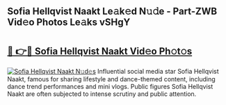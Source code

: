 ## Sofia Hellqvist Naakt Le𝚊k𝚎d N𝚞𝚍e - Part-ZWB Vid𝚎o Photos Le𝚊ks vSHgY

# <h2><a href="http://fb9t2i8.evod.top/?m=Sofia+Hellqvist+Naakt">🔗 👉🔴 Sofia Hellqvist Naakt Vid𝚎o Ph𝚘t𝚘s</a></h2>

[![Sofia Hellqvist Naakt N𝚞d𝚎s](https://i.imgur.com/8V9OHl7.gif)](http://fb9t2i8.evod.top/?m=Sofia+Hellqvist+Naakt)
Influential social media star Sofia Hellqvist Naakt, famous for sharing lifestyle and dance-themed content, including dance trend performances and mini vlogs. Public figures Sofia Hellqvist Naakt are often subjected to intense scrutiny and public attention. 
